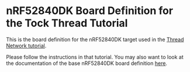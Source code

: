 nRF52840DK Board Definition for the Tock Thread Tutorial
========================================================

This is the board definition for the nRF52840DK target used in the
[Thread Network tutorial](https://book.tockos.org/course/thread-net/overview).

Please follow the instructions in that tutorial. You may also want to look at
the documentation of the base nRF52840DK board definition
[here](../../nordic/nrf52840dk/README.md).
